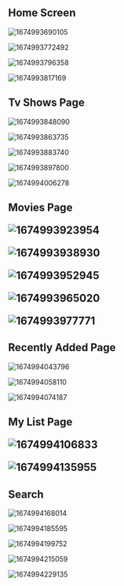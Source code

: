 <h2>Home Screen </h2>

![1674993690105](image/README/1674993690105.png)

![1674993772492](image/README/1674993772492.png)

![1674993796358](image/README/1674993796358.png)

![1674993817169](image/README/1674993817169.png)

<h2>Tv Shows Page </h2>

![1674993848090](image/README/1674993848090.png)

![1674993863735](image/README/1674993863735.png)

![1674993883740](image/README/1674993883740.png)

![1674993897800](image/README/1674993897800.png)

![1674994006278](image/README/1674994006278.png)

<h2>Movies Page

![1674993923954](image/README/1674993923954.png)

![1674993938930](image/README/1674993938930.png)

![1674993952945](image/README/1674993952945.png)

![1674993965020](image/README/1674993965020.png)

![1674993977771](image/README/1674993977771.png)

<h2>Recently Added Page </h2>

![1674994043796](image/README/1674994043796.png)

![1674994058110](image/README/1674994058110.png)

![1674994074187](image/README/1674994074187.png)

<h2>My List Page

![1674994106833](image/README/1674994106833.png)

![1674994135955](image/README/1674994135955.png)

<h2>Search</h2>

![1674994168014](image/README/1674994168014.png)

![1674994185595](image/README/1674994185595.png)

![1674994199752](image/README/1674994199752.png)

![1674994215059](image/README/1674994215059.png)

![1674994229135](image/README/1674994229135.png)
